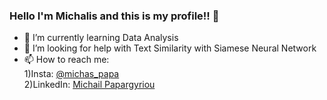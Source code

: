 ### Hello I'm Michalis and this is my profile!!  👋
- 🌱 I’m currently learning Data Analysis
- 🤔 I’m looking for help with Text Similarity with Siamese Neural Network
- 📫 How to reach me: 
     <br>1)Insta: <a href="https://www.instagram.com/michas_papa/?hl=el">@michas_papa</a>  
     2)LinkedIn: <a href="https://www.linkedin.com/in/michail-papargyriou-3097aa142/">Michail Papargyriou</a>

<!--### Hi there 👋

- 🤔 I’m looking for help with Text Similarity
- 📫 How to reach me: 
     <br>1)Insta: @michas_papa 
     <br>2)<a href="https://www.linkedin.com/in/michail-papargyriou-3097aa142/">LinkedIn: Michail Papargyriou</a>

**michas5552/michas5552** is a ✨ _special_ ✨ repository because its `README.md` (this file) appears on your GitHub profile.

Here are some ideas to get you started:

- 🔭 I’m currently working on ...
- 🌱 I’m currently learning ...
- 👯 I’m looking to collaborate on ...
- 🤔 I’m looking for help with ...
- 💬 Ask me about ...
- 📫 How to reach me: ...
- 😄 Pronouns: ...
- ⚡ Fun fact: ...
-->
